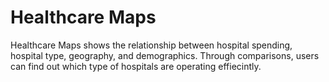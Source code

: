 # Healthcare Maps
Healthcare Maps shows the relationship between hospital spending, hospital type, geography, and demographics. 
Through comparisons, users can find out which type of hospitals are operating effiecintly. 
